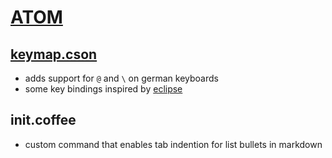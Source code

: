 # [ATOM](https://atom.io)
## [keymap.cson](https://atom.io/docs/latest/advanced/keymaps)
* adds support for `@` and `\` on german keyboards
* some key bindings inspired by [eclipse](https://eclipse.org)

## init.coffee
* custom command that enables tab indention for list bullets in markdown

